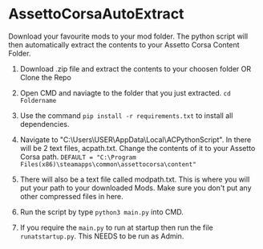 # AssettoCorsaAutoExtract
Download your favourite mods to your mod folder. The python script will then automatically extract the contents to your Assetto Corsa Content Folder.


1. Download .zip file and extract the contents to your choosen folder OR Clone the Repo

2. Open CMD and naviagte to the folder that you just extracted. ```cd Foldername```

3. Use the command ```pip install -r requirements.txt``` to install all dependencies.

4. Navigate to "C:\Users\USER\AppData\Local\ACPythonScript". In there will be 2 text files, acpath.txt. Change the contents of it to your Assetto Corsa path. ```DEFAULT = "C:\Program Files(x86)\steamapps\common\assettocorsa\content"```

5. There will also be a text file called modpath.txt. This is where you will put your path to your downloaded Mods. Make sure you don't put any other compressed files in here.

6. Run the script by type ```python3 main.py``` into CMD.

7. If you require the ```main.py``` to run at startup then run the file ```runatstartup.py```. This NEEDS to be run as Admin.
